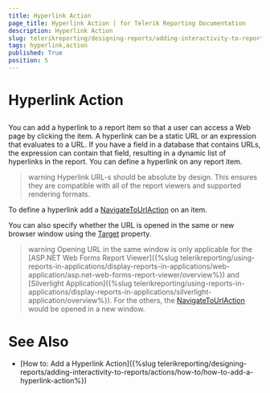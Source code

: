 ```yaml
---
title: Hyperlink Action
page_title: Hyperlink Action | for Telerik Reporting Documentation
description: Hyperlink Action
slug: telerikreporting/designing-reports/adding-interactivity-to-reports/actions/hyperlink-action
tags: hyperlink,action
published: True
position: 5
---
```


# Hyperlink Action



## 

You can add a hyperlink to a report item so that a user can access a Web page by clicking the item. 
      	A hyperlink can be a static URL or an expression that evaluates to a URL. If you have a field in a database 
      	that contains URLs, the expression can contain that field, resulting in a dynamic list of hyperlinks in the 
      	report. You can define a hyperlink on any report item. 

>warning Hyperlink URL-s should be absolute by design. This ensures they are compatible with all of the report viewers and supported rendering formats.          


To define a hyperlink add a [NavigateToUrlAction](/reporting/api/Telerik.Reporting.NavigateToUrlAction) on an item.

You can also specify whether the URL is opened in the same or new browser window using the 
      		[Target](/reporting/api/Telerik.Reporting.NavigateToUrlAction#Telerik_Reporting_NavigateToUrlAction_Target) property.

>warning Opening URL in the same window is only applicable for the [ASP.NET Web Forms Report Viewer]({%slug telerikreporting/using-reports-in-applications/display-reports-in-applications/web-application/asp.net-web-forms-report-viewer/overview%}) and [Silverlight Application]({%slug telerikreporting/using-reports-in-applications/display-reports-in-applications/silverlight-application/overview%}).	For the others, the [NavigateToUrlAction](/reporting/api/Telerik.Reporting.NavigateToUrlAction) would be opened in a new window.


# See Also


 * [How to: Add a Hyperlink Action]({%slug telerikreporting/designing-reports/adding-interactivity-to-reports/actions/how-to/how-to-add-a-hyperlink-action%})
